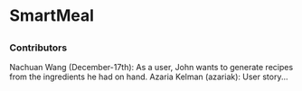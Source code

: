 # SmartMeal
## 


### Contributors

Nachuan Wang (December-17th): As a user, John wants to generate recipes from the ingredients he had on hand.
Azaria Kelman (azariak): User story...